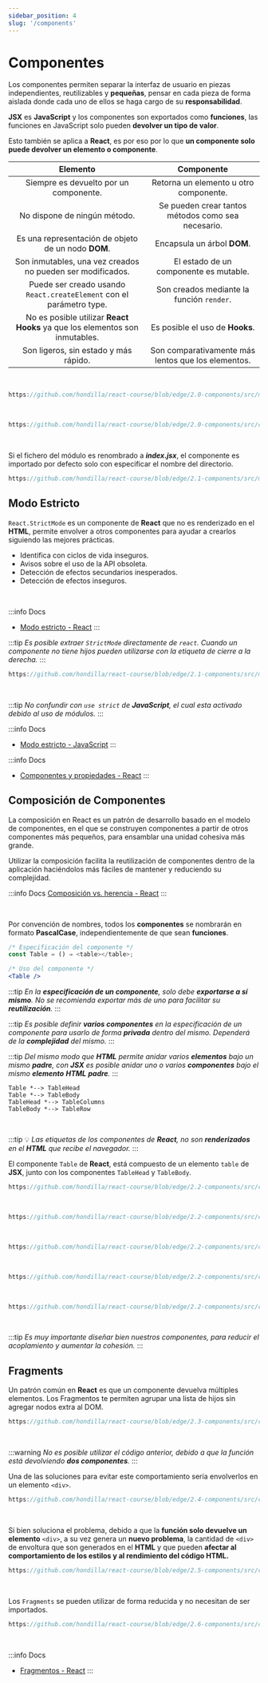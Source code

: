 ```yaml
---
sidebar_position: 4
slug: '/components'
---
```


# Componentes

Los componentes permiten separar la interfaz de usuario en piezas independientes, reutilizables y **pequeñas**, pensar en cada pieza de forma aislada donde cada uno de ellos se haga cargo de su **responsabilidad**. 

**JSX** es **JavaScript** y los componentes son exportados como **funciones**, las funciones en JavaScript solo pueden **devolver un tipo de valor**. 

Esto también se aplica a **React**, es por eso por lo que **un componente solo puede devolver un elemento o componente**.

| Elemento | Componente |
|:-:|:-:|
| Siempre es devuelto por un componente. | Retorna un elemento u otro componente. |
| No dispone de ningún método. | Se pueden crear tantos métodos como sea necesario. | 
| Es una representación de objeto de un nodo **DOM**. | Encapsula un árbol **DOM**. | 
| Son inmutables, una vez creados no pueden ser modificados. | El estado de un componente es mutable. |
| Puede ser creado usando `React.createElement` con el parámetro type. | Son creados mediante la función `render`. |
| No es posible utilizar **React Hooks** ya que los elementos son inmutables. | Es posible el uso de **Hooks**. |
| Son ligeros, sin estado y más rápido. | Son comparativamente más lentos que los elementos. |

<br />

```jsx reference 
https://github.com/hondilla/react-course/blob/edge/2.0-components/src/main.jsx
```

<br />

```jsx reference 
https://github.com/hondilla/react-course/blob/edge/2.0-components/src/components/Table/Table.jsx
```

<br />

Si el fichero del módulo es renombrado a ***index.jsx***, el componente es importado por defecto solo con especificar el nombre del directorio.

```jsx reference
https://github.com/hondilla/react-course/blob/edge/2.1-components/src/main.jsx#L3-L3
```

## Modo Estricto

`React.StrictMode` es un componente de **React** que no es renderizado en el **HTML**, permite envolver a otros componentes para ayudar a crearlos siguiendo las mejores prácticas.

* Identifica con ciclos de vida inseguros.
* Avisos sobre el uso de la API obsoleta.
* Detección de efectos secundarios inesperados.
* Detección de efectos inseguros.

<br />

:::info Docs
* [Modo estricto - React](https://es.reactjs.org/docs/strict-mode.html)
:::

:::tip
*Es posible extraer `StrictMode` directamente de `react`.
Cuando un componente no tiene hijos pueden utilizarse con la etiqueta de cierre a la derecha.*
:::
<br />

```jsx reference
https://github.com/hondilla/react-course/blob/edge/2.1-components/src/main.jsx#L1-L1
```
<br />

:::tip
*No confundir con `use strict` de **JavaScript**, el cual esta activado debido al uso de módulos.*
:::

:::info Docs
* [Modo estricto - JavaScript](https://developer.mozilla.org/es/docs/Web/JavaScript/Reference/Strict_mode)
:::

:::info Docs
* [Componentes y propiedades - React](https://es.reactjs.org/docs/components-and-props.html)
:::

## Composición de Componentes

La composición en React es un patrón de desarrollo basado en el modelo de componentes, en el que se construyen componentes a partir de otros componentes más pequeños, para ensamblar una unidad cohesiva más grande.

Utilizar la composición facilita la reutilización de componentes dentro de la aplicación haciéndolos más fáciles de mantener y reduciendo su complejidad.

:::info Docs
[Composición vs. herencia - React](https://es.reactjs.org/docs/composition-vs-inheritance.html)
:::

<br />

Por convención de nombres, todos los **componentes** se nombrarán en formato **PascalCase**,  independientemente de que sean **funciones**.

```jsx
/* Especificación del componente */
const Table = () ⇒ <table></table>;

/* Uso del componente */
<Table />
```

:::tip
*En la **especificación de un componente**, solo debe **exportarse a sí mismo**. No se recomienda exportar más de uno para facilitar su **reutilización**.*
:::

:::tip 
*Es posible definir **varios componentes** en la especificación de un componente para usarlo de forma **privada** dentro del mismo. Dependerá de la **complejidad** del mismo.*
:::

:::tip
*Del mismo modo que **HTML** permite anidar varios **elementos** bajo un mismo **padre**, con **JSX** es posible anidar uno o varios **componentes** bajo el mismo **elemento** **HTML** **padre**.*
:::

<div style={{textAlign:'center'}}>

```plantuml Jerarquía de componentes
Table *--> TableHead
Table *--> TableBody
TableHead *--> TableColumns
TableBody *--> TableRow
```
</div>
<br />

:::tip
💡 *Las etiquetas de los componentes de **React**, no son **renderizados** en el **HTML** que recibe el navegador.*
:::
<br />

El componente `Table` de **React**, está compuesto de un elemento `table` de **JSX**, junto con los componentes `TableHead` y `TableBody`.

```jsx reference
https://github.com/hondilla/react-course/blob/edge/2.2-components/src/components/Table/Table.jsx
```
<br />

```jsx reference
https://github.com/hondilla/react-course/blob/edge/2.2-components/src/components/Table/TableHead.jsx
```
<br />

```jsx reference
https://github.com/hondilla/react-course/blob/edge/2.2-components/src/components/Table/TableColumns.jsx
```
<br />

```jsx reference
https://github.com/hondilla/react-course/blob/edge/2.2-components/src/components/Table/TableBody.jsx
```
<br />

```jsx reference
https://github.com/hondilla/react-course/blob/edge/2.2-components/src/components/Table/TableRow.jsx
```
<br />

:::tip
*Es muy importante diseñar bien nuestros componentes, para reducir el acoplamiento y aumentar la cohesión.*
:::

## Fragments

Un patrón común en **React** es que un componente devuelva múltiples elementos. Los Fragmentos te permiten agrupar una lista de hijos sin agregar nodos extra al DOM.

```jsx reference
https://github.com/hondilla/react-course/blob/edge/2.3-components/src/components/Table/Table.jsx
```
<br />

:::warning
*No es posible utilizar el código anterior, debido a que la función está devolviendo **dos componentes**.*
:::

Una de las soluciones para evitar este comportamiento sería envolverlos en un elemento `<div>`.

```jsx reference
https://github.com/hondilla/react-course/blob/edge/2.4-components/src/components/Table/Table.jsx
```
<br />

Si bien soluciona el problema, debido a que la **función solo devuelve un elemento** `<div>`, a su vez genera un **nuevo problema**, la cantidad de `<div>` de envoltura que son generados en el **HTML** y que pueden **afectar al comportamiento de los estilos y al rendimiento del código HTML.**

```jsx reference
https://github.com/hondilla/react-course/blob/edge/2.5-components/src/components/Table/Table.jsx
```
<br />

Los `Fragments` se pueden utilizar de forma reducida y no necesitan de ser importados.

```jsx reference
https://github.com/hondilla/react-course/blob/edge/2.6-components/src/components/Table/Table.jsx
```
<br />

:::info Docs
* [Fragmentos - React](https://es.reactjs.org/docs/fragments.html)
:::